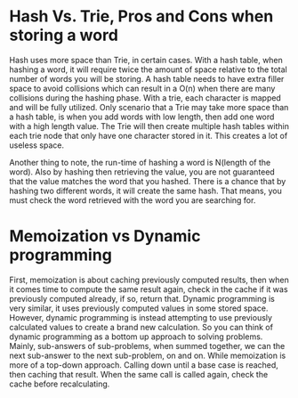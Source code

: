 # Hash Vs. Trie, Pros and Cons when storing a word
Hash uses more space than Trie, in certain cases. With a hash table, when hashing a word, it will require twice the amount of space relative to the total number of words you will be storing.
A hash table needs to have extra filler space to avoid collisions which can result in a O(n) when there are many collisions during the hashing phase. With a trie, each character is mapped and will be fully utilized. Only scenario that a Trie may take more space than a hash table, is when you add words with low length, then add one word with a high length value.
The Trie will then create multiple hash tables within each trie node that only have one character stored in it. This creates a lot of useless space.

Another thing to note, the run-time of hashing a word is N(length of the word). Also by hashing then retrieving the value, you are not guaranteed that the value matches the word that you hashed. There is a chance that by hashing two different words, it will create the same hash. That means, you must check the word retrieved with the word you are searching for.

# Memoization vs Dynamic programming
First, memoization is about caching previously computed results, then when it comes time to compute the same result again, check in the cache if it was previously computed already, if so, return that. Dynamic programming is very similar, it uses previously computed values in some stored space. However, dynamic programming is instead attempting to use previously calculated values to create a brand new calculation. So you can think of dynamic programming as a bottom up approach to solving problems. Mainly, sub-answers of sub-problems, when summed together, we can the next sub-answer to the next sub-problem, on and on. While memoization is more of a top-down approach. Calling down until a base case is reached, then caching that result. When the same call is called again, check the cache before recalculating.
